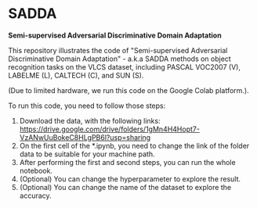 # SADDA
**Semi-supervised Adversarial Discriminative Domain Adaptation**

This repository illustrates the code of "Semi-supervised Adversarial Discriminative Domain Adaptation" - a.k.a SADDA methods on object recognition tasks on the VLCS 
dataset, including PASCAL VOC2007 (V), LABELME (L), CALTECH (C), and SUN (S).

(Due to limited hardware, we run this code on the Google Colab platform.).

To run this code, you need to follow those steps:
1. Download the data, with the following links: https://drive.google.com/drive/folders/1gMn4H4Hopt7-VzANwUuBokeC8HLgPB6l?usp=sharing
2. On the first cell of the *.ipynb, you need to change the link of the folder data to be suitable for your machine path.
3. After performing the first and second steps, you can run the whole notebook.
4. (Optional) You can change the hyperparameter to explore the result.
5. (Optional) You can change the name of the dataset to explore the accuracy.
